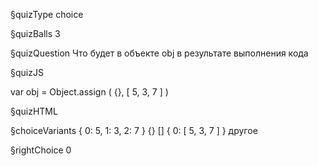 §quizType
choice

§quizBalls
3

§quizQuestion
Что будет в объекте  obj  в результате выполнения кода



§quizJS

var obj = Object.assign ( {}, [ 5, 3, 7 ] )

§quizHTML


§choiceVariants
{ 0: 5, 1: 3, 2: 7 }
{}
[]
{ 0: [ 5, 3, 7 ] }
другое

§rightChoice
0
